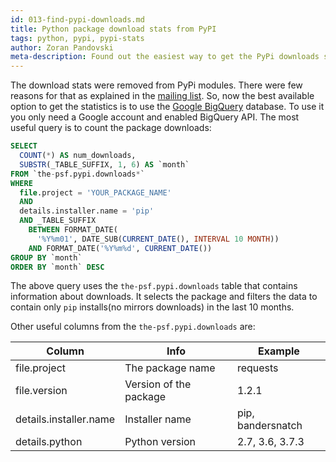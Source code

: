 ```yaml
---
id: 013-find-pypi-downloads.md
title: Python package download stats from PyPI
tags: python, pypi, pypi-stats 
author: Zoran Pandovski
meta-description: Found out the easiest way to get the PyPi downloads statistics
---
```


The download stats were removed from PyPi modules. There were few reasons for that as explained in the [mailing list](https://mail.python.org/pipermail/distutils-sig/2013-May/020855.html). So, now the best available option to get the statistics is to use the [Google BigQuery](https://console.cloud.google.com/bigquery?project=the-psf&page=table&t=downloads&d=pypi&p=the-psf) database. To use it you only need a Google account and enabled BigQuery API.
The most useful query is to count the package downloads:

```sql
SELECT
  COUNT(*) AS num_downloads,
  SUBSTR(_TABLE_SUFFIX, 1, 6) AS `month`
FROM `the-psf.pypi.downloads*`
WHERE
  file.project = 'YOUR_PACKAGE_NAME'
  AND
  details.installer.name = 'pip'
  AND _TABLE_SUFFIX
    BETWEEN FORMAT_DATE(
      '%Y%m01', DATE_SUB(CURRENT_DATE(), INTERVAL 10 MONTH))
    AND FORMAT_DATE('%Y%m%d', CURRENT_DATE())
GROUP BY `month`
ORDER BY `month` DESC
```

The above query uses the `the-psf.pypi.downloads` table that contains information about downloads. It selects the package and filters the data to contain only `pip` installs(no mirrors downloads) in the last 10 months.

Other useful columns from the  `the-psf.pypi.downloads` are:

|Column   |  Info | Example   |
|---|---|---|
| file.project  |  The package name | requests  |
| file.version  | Version of the package  | 1.2.1  |
|details.installer.name  | Installer name   | pip, bandersnatch |
| details.python  | Python version  | 2.7, 3.6, 3.7.3  |
